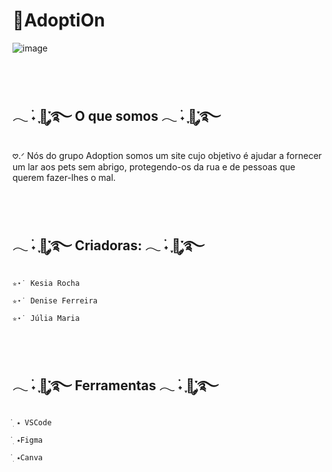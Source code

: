 # 🐶AdoptiOn


![image](https://github.com/user-attachments/assets/0dcae1ed-7bda-49c8-be22-821db04a9dbc)




<br><br>
<h2>𓂃 ࣪˖ ִֶָ🐇་༘࿐  O que somos 𓂃 ࣪˖ ִֶָ🐇་༘࿐</h2>

<p>𖹭.ᐟ Nós do grupo Adoption somos um
site cujo objetivo é ajudar a fornecer um lar
aos pets sem abrigo, protegendo-os
da rua e de pessoas que
querem fazer-lhes o mal.</p>

<br><br>
<h2>𓂃 ࣪˖ ִֶָ🐇་༘࿐  Criadoras: 𓂃 ࣪˖ ִֶָ🐇་༘࿐</h2>

`✮⋆˙ Kesia Rocha`

`✮⋆˙ Denise Ferreira`

`✮⋆˙ Júlia Maria`

<br><br>
<h2>𓂃 ࣪˖ ִֶָ🐇་༘࿐  Ferramentas 𓂃 ࣪˖ ִֶָ🐇་༘࿐</h2>

`๋࣭ ⭑ VSCode  `

`๋࣭ ⭑Figma  `

`๋࣭ ⭑Canva  `
